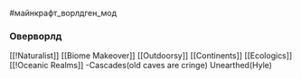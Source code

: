 #майнкрафт_ворлдген_мод 
### Оверворлд

[[!Naturalist]]
[[Biome Makeover]]
[[Outdoorsy]]
[[Continents]]
[[Ecologics]]
[[!Oceanic Realms]]
-Cascades(old caves are cringe)
Unearthed(Hyle)